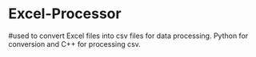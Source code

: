 # Excel-Processor
#used to convert Excel files into csv files for data processing. Python for conversion and C++ for processing csv.
